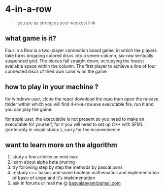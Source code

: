 # 4-in-a-row
> you are as strong as your weakest link


## what game is it?
Four in a Row is a two-player connection board game, in which the players take turns dropping colored discs into a seven-column, six-row vertically suspended grid. The pieces fall straight down, occupying the lowest available space within the column. The first player to achieve a line of four connected discs of their own color wins the game.

## how to play in your machine ?
for windows user, clone the repo/ download the repo then open the release folder within which you will find 4-in-a-row.exe executable file, run it and you can play the game.

for apple user, the executable is not present so you need to make an executable for yourself, for it you will need to set up C++ with SFML (preferably in visual studio ), sorry for the inconvenience

## want to learn more on the algorithm
1. study a few articles on mini max
2. learn about alpha beta pruning
3. try following step by step the methods by pascal pons
4. restudy c++ basics and some boolean mathematics and implementation of basic of slope and it's implementation
5. ask in forums or mail me @ basyalaayam@gmail.com
